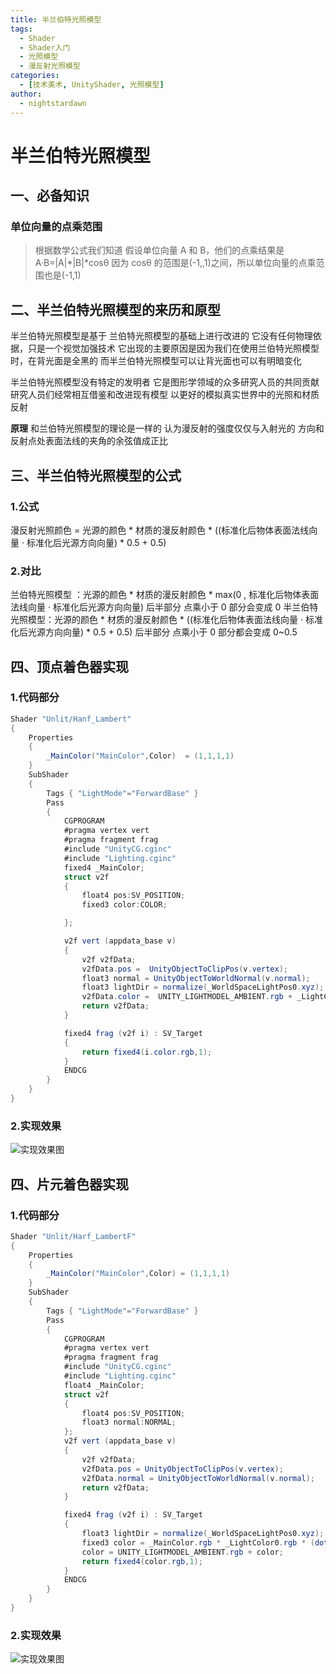 ```yaml
---
title: 半兰伯特光照模型
tags:
  - Shader
  - Shader入门
  - 光照模型
  - 漫反射光照模型
categories:
  - [技术美术, UnityShader, 光照模型]
author:
  - nightstardawn
---
```


# 半兰伯特光照模型

## 一、必备知识

### 单位向量的点乘范围

> 根据数学公式我们知道
> 假设单位向量 A 和 B，他们的点乘结果是 A·B=|A|\*|B|\*cosθ
> 因为 cosθ 的范围是(-1,,1)之间，所以单位向量的点乘范围也是(-1,1)

## 二、半兰伯特光照模型的来历和原型

半兰伯特光照模型是基于 兰伯特光照模型的基础上进行改进的
它没有任何物理依据，只是一个视觉加强技术
它出现的主要原因是因为我们在使用兰伯特光照模型时，在背光面是全黑的
而半兰伯特光照模型可以让背光面也可以有明暗变化

半兰伯特光照模型没有特定的发明者
它是图形学领域的众多研究人员的共同贡献
研究人员们经常相互借鉴和改进现有模型
以更好的模拟真实世界中的光照和材质反射

**原理**
和兰伯特光照模型的理论是一样的
认为漫反射的强度仅仅与入射光的 方向和反射点处表面法线的夹角的余弦值成正比

## 三、半兰伯特光照模型的公式

### 1.公式

漫反射光照颜色 = 光源的颜色 \* 材质的漫反射颜色 \* ((标准化后物体表面法线向量 · 标准化后光源方向向量) \* 0.5 + 0.5)

### 2.对比

兰伯特光照模型 ：光源的颜色 \* 材质的漫反射颜色 \* max(0 , 标准化后物体表面法线向量 · 标准化后光源方向向量)
后半部分 点乘小于 0 部分会变成 0
半兰伯特光照模型：光源的颜色 \* 材质的漫反射颜色 \* ((标准化后物体表面法线向量 · 标准化后光源方向向量) \* 0.5 + 0.5)
后半部分 点乘小于 0 部分都会变成 0~0.5

## 四、顶点着色器实现

### 1.代码部分

```cs
Shader "Unlit/Hanf_Lambert"
{
    Properties
    {
        _MainColor("MainColor",Color)  = (1,1,1,1)
    }
    SubShader
    {
        Tags { "LightMode"="ForwardBase" }
        Pass
        {
            CGPROGRAM
            #pragma vertex vert
            #pragma fragment frag
            #include "UnityCG.cginc"
            #include "Lighting.cginc"
            fixed4 _MainColor;
            struct v2f
            {
                float4 pos:SV_POSITION;
                fixed3 color:COLOR;

            };

            v2f vert (appdata_base v)
            {
                v2f v2fData;
                v2fData.pos =  UnityObjectToClipPos(v.vertex);
                float3 normal = UnityObjectToWorldNormal(v.normal);
                float3 lightDir = normalize(_WorldSpaceLightPos0.xyz);
                v2fData.color =  UNITY_LIGHTMODEL_AMBIENT.rgb + _LightColor0.rgb *  _MainColor *(dot(normal,lightDir)*0.5+0.5);
                return v2fData;
            }

            fixed4 frag (v2f i) : SV_Target
            {
                return fixed4(i.color.rgb,1);
            }
            ENDCG
        }
    }
}
```

### 2.实现效果

![ 实现效果图](https://s2.loli.net/2024/08/16/hQIoeOF9m48aMN1.png)

## 四、片元着色器实现

### 1.代码部分

```cs
Shader "Unlit/Harf_LambertF"
{
    Properties
    {
        _MainColor("MainColor",Color) = (1,1,1,1)
    }
    SubShader
    {
        Tags { "LightMode"="ForwardBase" }
        Pass
        {
            CGPROGRAM
            #pragma vertex vert
            #pragma fragment frag
            #include "UnityCG.cginc"
            #include "Lighting.cginc"
            float4 _MainColor;
            struct v2f
            {
                float4 pos:SV_POSITION;
                float3 normal:NORMAL;
            };
            v2f vert (appdata_base v)
            {
                v2f v2fData;
                v2fData.pos = UnityObjectToClipPos(v.vertex);
                v2fData.normal = UnityObjectToWorldNormal(v.normal);
                return v2fData;
            }

            fixed4 frag (v2f i) : SV_Target
            {
                float3 lightDir = normalize(_WorldSpaceLightPos0.xyz);
                fixed3 color = _MainColor.rgb * _LightColor0.rgb * (dot(i.normal,lightDir)*0.5+0.5);
                color = UNITY_LIGHTMODEL_AMBIENT.rgb + color;
                return fixed4(color.rgb,1);
            }
            ENDCG
        }
    }
}

```

### 2.实现效果

![实现效果图](https://s2.loli.net/2024/08/19/VuQhOlaM7vZziS2.png)

